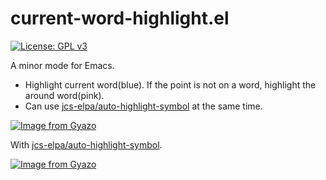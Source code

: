# current-word-highlight.el

[![License: GPL v3](https://img.shields.io/badge/License-GPLv3-blue.svg)](https://www.gnu.org/licenses/gpl-3.0)

A minor mode for Emacs.
* Highlight current word(blue). If the point is not on a word, highlight the around word(pink).
* Can use <a href="https://github.com/jcs-elpa/auto-highlight-symbol">jcs-elpa/auto-highlight-symbol</a> at the same time.

[![Image from Gyazo](https://i.gyazo.com/b41a1da274a2ab513a0a6098673e046a.gif)](https://gyazo.com/b41a1da274a2ab513a0a6098673e046a)

With <a href="https://github.com/jcs-elpa/auto-highlight-symbol">jcs-elpa/auto-highlight-symbol</a>.

[![Image from Gyazo](https://i.gyazo.com/9b241bb12f79ab5c15a12a9d15188849.gif)](https://gyazo.com/9b241bb12f79ab5c15a12a9d15188849)
